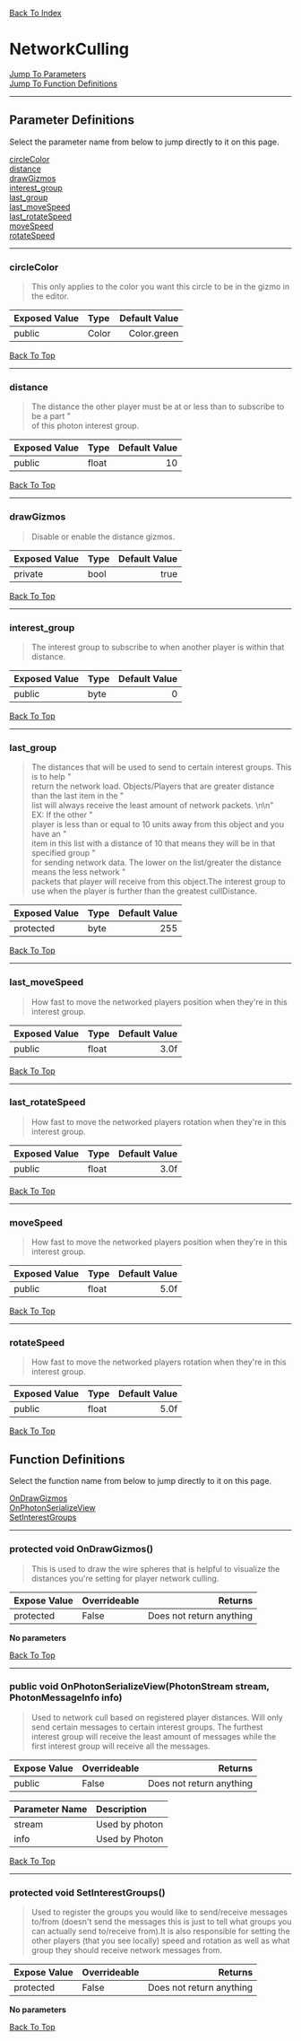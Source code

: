 [Back To Index](../../index.md)

# NetworkCulling

[Jump To Parameters](#parameter-definitions)<br/>
[Jump To Function Definitions](#functions-definitions)<br/>

--------------------------------------------------------
## Parameter Definitions<a name="parameter-definitions"></a>

Select the parameter name from below to jump directly to it on this page.

[circleColor](#parameter-circleColor)<br>
[distance](#parameter-distance)<br>
[drawGizmos](#parameter-drawGizmos)<br>
[interest_group](#parameter-interest_group)<br>
[last_group](#parameter-last_group)<br>
[last_moveSpeed](#parameter-last_moveSpeed)<br>
[last_rotateSpeed](#parameter-last_rotateSpeed)<br>
[moveSpeed](#parameter-moveSpeed)<br>
[rotateSpeed](#parameter-rotateSpeed)<br>

------------------
### circleColor<a name="parameter-circleColor"></a>

> This only applies to the color you want this circle to be in the gizmo in the editor.

| Exposed Value | Type | Default Value |
|:---|:---|---:|
|public |Color|Color.green

[Back To Top](#)

------------------
### distance<a name="parameter-distance"></a>

> The distance the other player must be at or less than to subscribe to be a part " <br>of this photon interest group.

| Exposed Value | Type | Default Value |
|:---|:---|---:|
|public |float|10

[Back To Top](#)

------------------
### drawGizmos<a name="parameter-drawGizmos"></a>

> Disable or enable the distance gizmos.

| Exposed Value | Type | Default Value |
|:---|:---|---:|
|private |bool|true

[Back To Top](#)

------------------
### interest_group<a name="parameter-interest_group"></a>

> The interest group to subscribe to when another player is within that distance.

| Exposed Value | Type | Default Value |
|:---|:---|---:|
|public |byte|0

[Back To Top](#)

------------------
### last_group<a name="parameter-last_group"></a>

> The distances that will be used to send to certain interest groups. This is to help " <br>return the network load. Objects/Players that are greater distance than the last item in the " <br>list will always receive the least amount of network packets. \n\n" <br>EX: If the other " <br>player is less than or equal to 10 units away from this object and you have an " <br>item in this list with a distance of 10 that means they will be in that specified group " <br>for sending network data. The lower on the list/greater the distance means the less network " <br>packets that player will receive from this object.The interest group to use when the player is further than the greatest cullDistance.

| Exposed Value | Type | Default Value |
|:---|:---|---:|
|protected |byte|255

[Back To Top](#)

------------------
### last_moveSpeed<a name="parameter-last_moveSpeed"></a>

> How fast to move the networked players position when they're in this interest group.

| Exposed Value | Type | Default Value |
|:---|:---|---:|
|public |float|3.0f

[Back To Top](#)

------------------
### last_rotateSpeed<a name="parameter-last_rotateSpeed"></a>

> How fast to move the networked players rotation when they're in this interest group.

| Exposed Value | Type | Default Value |
|:---|:---|---:|
|public |float|3.0f

[Back To Top](#)

------------------
### moveSpeed<a name="parameter-moveSpeed"></a>

> How fast to move the networked players position when they're in this interest group.

| Exposed Value | Type | Default Value |
|:---|:---|---:|
|public |float|5.0f

[Back To Top](#)

------------------
### rotateSpeed<a name="parameter-rotateSpeed"></a>

> How fast to move the networked players rotation when they're in this interest group.

| Exposed Value | Type | Default Value |
|:---|:---|---:|
|public |float|5.0f

[Back To Top](#)

## Function Definitions<a name="functions-definitions"></a>

Select the function name from below to jump directly to it on this page.

[OnDrawGizmos](#OnDrawGizmos)<br>
[OnPhotonSerializeView](#OnPhotonSerializeView)<br>
[SetInterestGroups](#SetInterestGroups)<br>

------------------
### protected void OnDrawGizmos()<a name="OnDrawGizmos"></a>

>   This is used to draw the wire spheres that is helpful to visualize the distances you're setting for player network culling. 

| Expose Value | Overrideable | Returns |
|:---|:---|---:|
|protected|False|Does not return anything|

**No parameters**

[Back To Top](#)

------------------
### public void OnPhotonSerializeView(PhotonStream stream, PhotonMessageInfo info)<a name="OnPhotonSerializeView"></a>

>   Used to network cull based on registered player distances. Will only send certain messages to certain interest groups. The furthest interest group will receive the least amount of messages while the first interest group will receive all the messages. 

| Expose Value | Overrideable | Returns |
|:---|:---|---:|
|public|False|Does not return anything|

| Parameter Name | Description |
|:---|:---|
|stream|Used by photon|
|info|Used by Photon|

[Back To Top](#)

------------------
### protected void SetInterestGroups()<a name="SetInterestGroups"></a>

>   Used to register the groups you would like to send/receive messages to/from (doesn't send the messages this is just to tell what groups you can actually send to/receive from).It is also responsible for setting the other players (that you see locally) speed and rotation as well as what group they should receive network messages from. 

| Expose Value | Overrideable | Returns |
|:---|:---|---:|
|protected|False|Does not return anything|

**No parameters**

[Back To Top](#)

